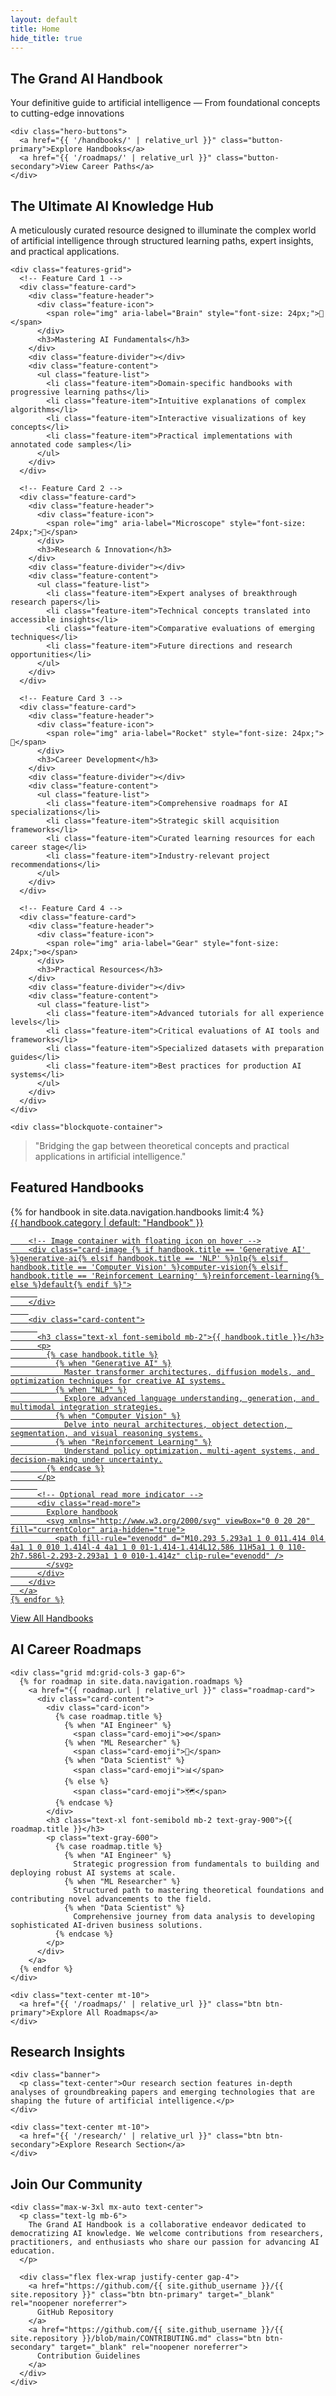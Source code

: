 ```yaml
---
layout: default
title: Home
hide_title: true
---
```


<section class="hero rounded-2xl">
  <!-- Decorative elements -->
  <div class="accent-circle top-right"></div>
  <div class="accent-circle bottom-left"></div>
  
  <!-- Floating geometric shapes -->
  <div class="geometric-shape triangle"></div>
  <div class="geometric-shape square"></div>
  <div class="geometric-shape circle"></div>
  
  <div class="hero-content text-center">
    <h1 class="hero-title">
      The Grand AI Handbook
    </h1>
    <p class="hero-text">Your definitive guide to artificial intelligence — From foundational concepts to cutting-edge innovations</p>
    
    <div class="hero-buttons">
      <a href="{{ '/handbooks/' | relative_url }}" class="button-primary">Explore Handbooks</a>
      <a href="{{ '/roadmaps/' | relative_url }}" class="button-secondary">View Career Paths</a>
    </div>
  </div>
</section>

<div class="container mx-auto px-4">
  <!-- FEATURES SECTION -->
  <section class="features-container mb-20">
    <div class="features-title text-center mb-12">
      <h2 class="text-3xl font-bold">The <span class="gradient-word">Ultimate</span> AI Knowledge Hub</h2>
      <p class="max-w-3xl mx-auto mt-4">A meticulously curated resource designed to illuminate the complex world of artificial intelligence through structured learning paths, expert insights, and practical applications.</p>
    </div>
    
    <div class="features-grid">
      <!-- Feature Card 1 -->
      <div class="feature-card">
        <div class="feature-header">
          <div class="feature-icon">
            <span role="img" aria-label="Brain" style="font-size: 24px;">🧠</span>
          </div>
          <h3>Mastering AI Fundamentals</h3>
        </div>
        <div class="feature-divider"></div>
        <div class="feature-content">
          <ul class="feature-list">
            <li class="feature-item">Domain-specific handbooks with progressive learning paths</li>
            <li class="feature-item">Intuitive explanations of complex algorithms</li>
            <li class="feature-item">Interactive visualizations of key concepts</li>
            <li class="feature-item">Practical implementations with annotated code samples</li>
          </ul>
        </div>
      </div>
      
      <!-- Feature Card 2 -->
      <div class="feature-card">
        <div class="feature-header">
          <div class="feature-icon">
            <span role="img" aria-label="Microscope" style="font-size: 24px;">🔬</span>
          </div>
          <h3>Research & Innovation</h3>
        </div>
        <div class="feature-divider"></div>
        <div class="feature-content">
          <ul class="feature-list">
            <li class="feature-item">Expert analyses of breakthrough research papers</li>
            <li class="feature-item">Technical concepts translated into accessible insights</li>
            <li class="feature-item">Comparative evaluations of emerging techniques</li>
            <li class="feature-item">Future directions and research opportunities</li>
          </ul>
        </div>
      </div>
      
      <!-- Feature Card 3 -->
      <div class="feature-card">
        <div class="feature-header">
          <div class="feature-icon">
            <span role="img" aria-label="Rocket" style="font-size: 24px;">🚀</span>
          </div>
          <h3>Career Development</h3>
        </div>
        <div class="feature-divider"></div>
        <div class="feature-content">
          <ul class="feature-list">
            <li class="feature-item">Comprehensive roadmaps for AI specializations</li>
            <li class="feature-item">Strategic skill acquisition frameworks</li>
            <li class="feature-item">Curated learning resources for each career stage</li>
            <li class="feature-item">Industry-relevant project recommendations</li>
          </ul>
        </div>
      </div>
      
      <!-- Feature Card 4 -->
      <div class="feature-card">
        <div class="feature-header">
          <div class="feature-icon">
            <span role="img" aria-label="Gear" style="font-size: 24px;">⚙️</span>
          </div>
          <h3>Practical Resources</h3>
        </div>
        <div class="feature-divider"></div>
        <div class="feature-content">
          <ul class="feature-list">
            <li class="feature-item">Advanced tutorials for all experience levels</li>
            <li class="feature-item">Critical evaluations of AI tools and frameworks</li>
            <li class="feature-item">Specialized datasets with preparation guides</li>
            <li class="feature-item">Best practices for production AI systems</li>
          </ul>
        </div>
      </div>
    </div>
    
    <div class="blockquote-container">
  <blockquote class="centered">
    "Bridging the gap between theoretical concepts and practical applications in artificial intelligence."
  </blockquote>
</div>
  </section>
  
  <!-- HANDBOOKS SECTION -->
  <section class="mb-20">
  <div class="text-center mb-12">
    <h2 class="text-3xl font-bold">Featured <span class="gradient-word">Handbooks</span></h2>
  </div>
  
  <div class="grid md:grid-cols-2 lg:grid-cols-4 gap-6">
    {% for handbook in site.data.navigation.handbooks limit:4 %}
      <a href="{{ handbook.url | relative_url }}" class="handbook-card">
        <!-- Optional category badge -->
        <div class="category-badge">{{ handbook.category | default: "Handbook" }}</div>
        
        <!-- Image container with floating icon on hover -->
        <div class="card-image {% if handbook.title == 'Generative AI' %}generative-ai{% elsif handbook.title == 'NLP' %}nlp{% elsif handbook.title == 'Computer Vision' %}computer-vision{% elsif handbook.title == 'Reinforcement Learning' %}reinforcement-learning{% else %}default{% endif %}">
          
        </div>
        
        <div class="card-content">
          
          <h3 class="text-xl font-semibold mb-2">{{ handbook.title }}</h3>
          <p>
            {% case handbook.title %}
              {% when "Generative AI" %}
                Master transformer architectures, diffusion models, and optimization techniques for creative AI systems.
              {% when "NLP" %}
                Explore advanced language understanding, generation, and multimodal integration strategies.
              {% when "Computer Vision" %}
                Delve into neural architectures, object detection, segmentation, and visual reasoning systems.
              {% when "Reinforcement Learning" %}
                Understand policy optimization, multi-agent systems, and decision-making under uncertainty.
            {% endcase %}
          </p>
          
          <!-- Optional read more indicator -->
          <div class="read-more">
            Explore handbook
            <svg xmlns="http://www.w3.org/2000/svg" viewBox="0 0 20 20" fill="currentColor" aria-hidden="true">
              <path fill-rule="evenodd" d="M10.293 5.293a1 1 0 011.414 0l4 4a1 1 0 010 1.414l-4 4a1 1 0 01-1.414-1.414L12.586 11H5a1 1 0 110-2h7.586l-2.293-2.293a1 1 0 010-1.414z" clip-rule="evenodd" />
            </svg>
          </div>
        </div>
      </a>
    {% endfor %}
  </div>
  
  <div class="text-center mt-10">
    <a href="{{ '/handbooks/' | relative_url }}" class="btn btn-primary">View All Handbooks</a>
  </div>
</section>
  
  <!-- ROADMAPS SECTION -->
  <section class="mb-20">
    <div class="text-center mb-12">
      <h2 class="text-3xl font-bold">AI Career <span class="gradient-word">Roadmaps</span></h2>
    </div>
    
    <div class="grid md:grid-cols-3 gap-6">
      {% for roadmap in site.data.navigation.roadmaps %}
        <a href="{{ roadmap.url | relative_url }}" class="roadmap-card">
          <div class="card-content">
            <div class="card-icon">
              {% case roadmap.title %}
                {% when "AI Engineer" %}
                  <span class="card-emoji">⚙️</span>
                {% when "ML Researcher" %}
                  <span class="card-emoji">🔬</span>
                {% when "Data Scientist" %}
                  <span class="card-emoji">📊</span>
                {% else %}
                  <span class="card-emoji">🗺️</span>
              {% endcase %}
            </div>
            <h3 class="text-xl font-semibold mb-2 text-gray-900">{{ roadmap.title }}</h3>
            <p class="text-gray-600">
              {% case roadmap.title %}
                {% when "AI Engineer" %}
                  Strategic progression from fundamentals to building and deploying robust AI systems at scale.
                {% when "ML Researcher" %}
                  Structured path to mastering theoretical foundations and contributing novel advancements to the field.
                {% when "Data Scientist" %}
                  Comprehensive journey from data analysis to developing sophisticated AI-driven business solutions.
              {% endcase %}
            </p>
          </div>
        </a>
      {% endfor %}
    </div>
    
    <div class="text-center mt-10">
      <a href="{{ '/roadmaps/' | relative_url }}" class="btn btn-primary">Explore All Roadmaps</a>
    </div>
  </section>
  
  <!-- RESEARCH SECTION -->
  <section class="mb-20">
    <div class="text-center mb-12">
      <h2 class="text-3xl font-bold">Research <span class="gradient-word">Insights</span></h2>
    </div>
    
    <div class="banner">
      <p class="text-center">Our research section features in-depth analyses of groundbreaking papers and emerging technologies that are shaping the future of artificial intelligence.</p>
    </div>
    
    <div class="text-center mt-10">
      <a href="{{ '/research/' | relative_url }}" class="btn btn-secondary">Explore Research Section</a>
    </div>
  </section>
  
  <!-- COMMUNITY SECTION -->
  <section class="mb-10">
    <div class="text-center mb-12">
      <h2 class="text-3xl font-bold">Join Our <span class="gradient-word">Community</span></h2>
    </div>
    
    <div class="max-w-3xl mx-auto text-center">
      <p class="text-lg mb-6">
        The Grand AI Handbook is a collaborative endeavor dedicated to democratizing AI knowledge. We welcome contributions from researchers, practitioners, and enthusiasts who share our passion for advancing AI education.
      </p>
      
      <div class="flex flex-wrap justify-center gap-4">
        <a href="https://github.com/{{ site.github_username }}/{{ site.repository }}" class="btn btn-primary" target="_blank" rel="noopener noreferrer">
          GitHub Repository
        </a>
        <a href="https://github.com/{{ site.github_username }}/{{ site.repository }}/blob/main/CONTRIBUTING.md" class="btn btn-secondary" target="_blank" rel="noopener noreferrer">
          Contribution Guidelines
        </a>
      </div>
    </div>
  </section>
</div>
